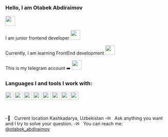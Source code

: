 ### Hello, I am Otabek Abdiraimov 
<img src="https://media.giphy.com/media/gM5qFksULw54NMWyry/giphy.gif" width="30px" />

I am junior frontend developer <img src="https://media.giphy.com/media/RJzm826vu7WbJvBtxX/giphy.gif" width="30px" /> <br />

Currently, I am learning FrontEnd development <img src="https://media.giphy.com/media/ln7z2eWriiQAllfVcn/giphy.gif" width="30px" />


This is my telegram account ➡️ <a href="https://t.me/abdiraimov2009"><img src="https://media.giphy.com/media/ZcdZ7ldgeIhfesqA6E/giphy.gif" width="30px"></a> <br/>

### Languages I and tools I work with:

<code><img src="https://upload.wikimedia.org/wikipedia/commons/3/38/HTML5_Badge.svg" height="25px"></code>
<code><img src="https://cdn.freebiesupply.com/logos/large/2x/css3-logo-png-transparent.png" height="25px"></code>
<code><img src="https://e7.pngegg.com/pngimages/793/545/png-clipart-javascript-logo-computer-icons-vue-js-angle-text-thumbnail.png" height="25px"></code>
<code><img src="https://cdn4.iconfinder.com/data/icons/logos-3/600/React.js_logo-512.png" height="25px"></code>
<code><img src="https://www.liblogo.com/img-logo/sa401s514-sass-logo-sass-brand-guidelines.png" height="25px"></code>
<code><img src="https://e7.pngegg.com/pngimages/439/345/png-clipart-bootstrap-logo-thumbnail-tech-companies.png" height="25px"></code>
<code><img src="https://w7.pngwing.com/pngs/293/485/png-transparent-tailwind-css-hd-logo.png" height="25px"></code>
<code><img src="https://w7.pngwing.com/pngs/87/586/png-transparent-next-js-hd-logo.png" height="25px"></code>

<br />

-📍 &nbsp; Current location Kashkadarya, Uzbekistan
-✉ &nbsp; Ask anything you want and I try to solve your question.
-✉ &nbsp; You can reach me: [@otabek_abdiraimov](https://t.me/otabek_abdiraimov)













